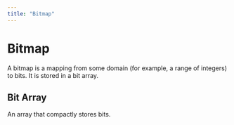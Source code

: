 ```yaml
---
title: "Bitmap"
---
```

# Bitmap
A bitmap is a mapping from some domain (for example, a range of integers) to bits.
It is stored in a bit array.
## Bit Array
An array that compactly stores bits.
